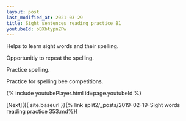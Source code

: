 ```yaml
---
layout: post
last_modified_at: 2021-03-29
title: Sight sentences reading practice 81
youtubeId: oBXbtypnZPw
---
```

 
 
Helps to learn sight words and their spelling.

Opportunitiy to repeat the spelling. 

Practice spelling. 
 
Practice for spelling bee competitions. 
 
{% include youtubePlayer.html id=page.youtubeId %}
 
 

[Next]({{ site.baseurl }}{% link  split2/_posts/2019-02-19-Sight words reading practice 353.md%})
 
